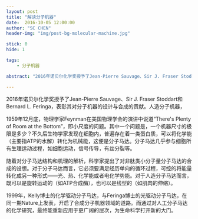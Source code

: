 ```yaml
---
layout: post
title: "解读分子机器"
date:  2016-10-05 12:00:00
author: "SC CHEN"
header-img: "img/post-bg-molecular-machine.jpg"

stick: 0
hide: 1

tags: 
    - 分子机器

abstract: "2016年诺贝尔化学奖授予了Jean-Pierre Sauvage、Sir J. Fraser Stoddart和Bernard L. Feringa，表彰其对分子机器的设计与合成的贡献。"

---
```



2016年诺贝尔化学奖授予了Jean-Pierre Sauvage、Sir J. Fraser Stoddart和Bernard L. Feringa，表彰其对分子机器的设计与合成的贡献。人造分子机器，

1959年12月底，物理学家Feynman在美国物理学会的演讲中说道“There's Plenty of Room at the Bottom”，即小尺度的问题。其中一个问题是，一个机器尺寸的极限是多少？不久后生物学家发现在细胞内，普遍存在着一类蛋白质，可以将化学能（主要指ATP的水解）转化为机械能，这便是分子马达。分子马达几乎参与细胞所有生理运动过程，如细胞运动，信号传导，有丝分裂等。

随着对分子马达结构和机理的解析，科学家提出了对非肽类小分子量分子马达的合成的设想。对于分子马达而言，它必须要满足经历单向的循环过程，可控的将能量转化成另一种形式——光、热、化学能或者电化学势能。对于人造分子马达而言，既可以是旋转运动的（如ATP合成酶），也可以是线型的（如肌肉的伸缩）。

1999年，Kelly博士的化学驱动分子马达，与Feringa博士的光驱动分子马达，在同一期Nature上发表，开启了合成分子机器领域的道路。而通过对人工分子马达的化学研究，最终能重新应用于更广阔的层次，为生命科学打开新的大门。